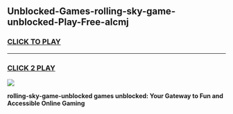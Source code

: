 
## Unblocked-Games-rolling-sky-game-unblocked-Play-Free-alcmj
<h3>
<a href="https://premium76.site?title=rolling-sky-game-unblocked&ref=20M">CLICK TO PLAY</a></h3>
<hr>

<h3>
<a href="https://premium76.site?title=rolling-sky-game-unblocked&ref=20M">CLICK 2 PLAY</a>
  
</h3>

<a href="https://premium76.site?title=rolling-sky-game-unblocked&ref=19M"><img src="https://clearcache.store/games.png"></a>


**rolling-sky-game-unblocked games unblocked: Your Gateway to Fun and Accessible Online Gaming**
